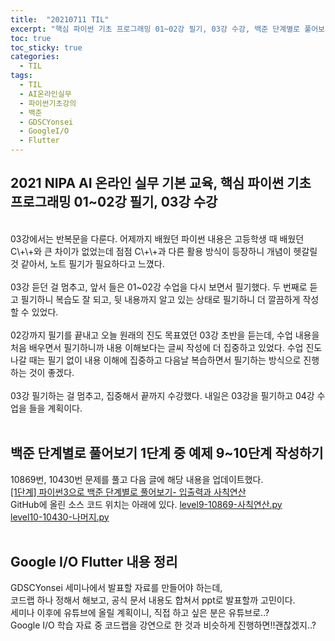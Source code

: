 ```yaml
---
title:  "20210711 TIL"
excerpt: "핵심 파이썬 기초 프로그래밍 01~02강 필기, 03강 수강, 백준 단계별로 풀어보기 1단계 중 예제 9~10단계 작성(10869번, 10430번), Google I/O Flutter 내용 정리"
toc: true
toc_sticky: true
categories:
  - TIL
tags:
  - TIL
  - AI온라인실무
  - 파이썬기초강의
  - 백준
  - GDSCYonsei
  - GoogleI/O
  - Flutter
---
```


## 2021 NIPA AI 온라인 실무 기본 교육, 핵심 파이썬 기초 프로그래밍 01\~02강 필기, 03강 수강
<br>
03강에서는 반복문을 다룬다.  
어제까지 배웠던 파이썬 내용은 고등학생 때 배웠던 C\+\+와 큰 차이가 없었는데  
점점 C\+\+과 다른 활용 방식이 등장하니 개념이 헷갈릴 것 같아서, 노트 필기가 필요하다고 느꼈다. 
<br>
<br>
03강 듣던 걸 멈추고, 앞서 들은 01~02강 수업을 다시 보면서 필기했다.  
두 번째로 듣고 필기하니 복습도 잘 되고,  
뒷 내용까지 알고 있는 상태로 필기하니 더 깔끔하게 작성할 수 있었다.  
<br>
<br>
02강까지 필기를 끝내고 오늘 원래의 진도 목표였던 03강 초반을 듣는데,  
수업 내용을 처음 배우면서 필기하니까 내용 이해보다는 글씨 작성에 더 집중하고 있었다.  
수업 진도 나갈 때는 필기 없이 내용 이해에 집중하고  
다음날 복습하면서 필기하는 방식으로 진행하는 것이 좋겠다.  
<br>
<br>
03강 필기하는 걸 멈추고, 집중해서 끝까지 수강했다.  
내일은 03강을 필기하고 04강 수업을 들을 계획이다.
<br>
<br>

## 백준 단계별로 풀어보기 1단계 중 예제 9\~10단계 작성하기
10869번, 10430번 문제를 풀고 다음 글에 해당 내용을 업데이트했다.  
[[1단계] 파이썬3으로 백준 단계별로 풀어보기- 입출력과 사칙연산](https://leeryeongsong.github.io/baekjoon/baekjoon-step-by-step-python3-step1/)
<br>
GitHub에 올린 소스 코드 위치는 아래에 있다.
[level9-10869-사칙연산.py](https://github.com/leeryeongsong/baekjoon-step-by-step-python3/blob/main/step1/level9-10869-%EC%82%AC%EC%B9%99%EC%97%B0%EC%82%B0.py)  
[level10-10430-나머지.py](https://github.com/leeryeongsong/baekjoon-step-by-step-python3/blob/main/step1/level10-10430-%EB%82%98%EB%A8%B8%EC%A7%80.py)
<br>
<br>

## Google I/O Flutter 내용 정리
GDSCYonsei 세미나에서 발표할 자료를 만들어야 하는데,  
코드랩 하나 정해서 해보고, 공식 문서 내용도 합쳐서 ppt로 발표할까 고민이다.  
세미나 이후에 유튜브에 올릴 계획이니, 직접 하고 싶은 분은 유튜브로..?  
Google I/O 학습 자료 중 코드랩을 강연으로 한 것과 비슷하게 진행하면!!괜찮겠지..?
